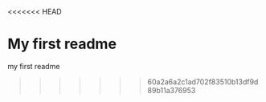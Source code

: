 <<<<<<< HEAD

My first readme
=======
my first readme
>>>>>>> 60a2a6a2c1ad702f83510b13df9d89b11a376953
